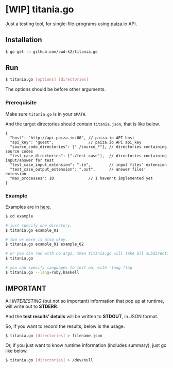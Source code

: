 # [WIP] titania.go

Just a testing tool, for single-file-programs using paiza.io API.

## Installation

```bash
$ go get -u github.com/cwd-k2/titania.go
```

## Run

```bash
$ titania.go [options] [directories]
```

The options should be before other arguments.

### Prerequisite

Make sure `titania.go` is in your `$PATH`.

And the target directories should contain `titania.json`, that is like below.

```
{
  "host": "http://api.paiza.io:80", // paiza.io API host
  "api_key": "guest",               // paiza.io API api_key
  "source_code_directories": ["./source_*"], // directories containing source codes
  "test_case_directories": ["./test_case"],  // directories containing input/answer for test
  "test_case_input_extension": ".in",        // input files' extension
  "test_case_output_extension": ".out",      // answer files' extension
  "max_processes": 10               // I haven't implemented yet
}
```

### Example

Examples are in [here](https://github.com/cwd-k2/titania.example).

```bash
$ cd example

# just specify one directory.
$ titania.go example_01

# two or more is also okay.
$ titania.go example_01 example_02

# or you can run with no args, then titania.go will take all subdirectories as targets.
$ titania.go

# you can specify languages to test on, with -lang flag
$ titania.go --lang=ruby,haskell
```

## **IMPORTANT**

All _INTERESTING_ (but not so important) information that pop up at runtime, will write out to **STDERR**.

And the **test results' details** will be written to **STDOUT**, in JSON format.

So, if you want to record the results, below is the usage.

```bash
$ titania.go [directories] > filename.json
```

Or, if you just want to know runtime information (includes summary), just go like below.

```bash
$ titania.go [directories] > /dev/null
```
